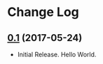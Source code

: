 # Change Log

## [0.1](https://github.com/swhitty/SwiftDraw/releases/tag/0.1) (2017-05-24)

- Initial Release. Hello World.
